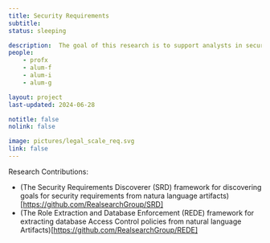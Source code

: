 ```yaml
---
title: Security Requirements
subtitle: 
status: sleeping

description:  The goal of this research is to support analysts in security requirements engineering by developing and researching a frameworks, tools, and processes for producing and improving security requirements.
people:
    - profx
    - alum-f
    - alum-i
    - alum-g

layout: project
last-updated: 2024-06-28

notitle: false
nolink: false

image: pictures/legal_scale_req.svg
link: false
---
```


Research Contributions:
 - (The Security Requirements Discoverer (SRD) framework for discovering goals for security requirements from natura language artifacts)[https://github.com/RealsearchGroup/SRD]
  - (The Role Extraction and Database Enforcement (REDE) framework for extracting database Access Control policies from natural language Artifacts)[https://github.com/RealsearchGroup/REDE]